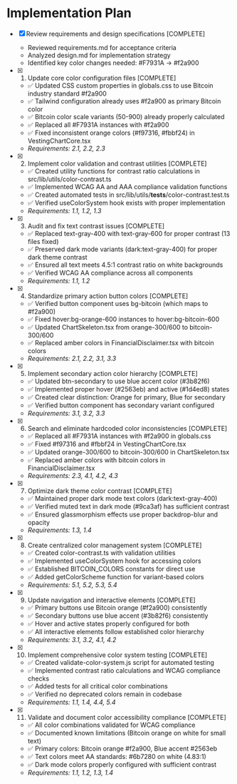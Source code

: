 # Implementation Plan

- [x] Review requirements and design specifications [COMPLETE]
  - Reviewed requirements.md for acceptance criteria
  - Analyzed design.md for implementation strategy
  - Identified key color changes needed: #F7931A → #f2a900
  
- [x] 1. Update core color configuration files [COMPLETE]
  - ✅ Updated CSS custom properties in globals.css to use Bitcoin industry standard #f2a900
  - ✅ Tailwind configuration already uses #f2a900 as primary Bitcoin color
  - ✅ Bitcoin color scale variants (50-900) already properly calculated
  - ✅ Replaced all #F7931A instances with #f2a900
  - ✅ Fixed inconsistent orange colors (#f97316, #fbbf24) in VestingChartCore.tsx
  - _Requirements: 2.1, 2.2, 2.3_

- [x] 2. Implement color validation and contrast utilities [COMPLETE]
  - ✅ Created utility functions for contrast ratio calculations in src/lib/utils/color-contrast.ts
  - ✅ Implemented WCAG AA and AAA compliance validation functions
  - ✅ Created automated tests in src/lib/utils/__tests__/color-contrast.test.ts
  - ✅ Verified useColorSystem hook exists with proper implementation
  - _Requirements: 1.1, 1.2, 1.3_

- [x] 3. Audit and fix text contrast issues [COMPLETE]
  - ✅ Replaced text-gray-400 with text-gray-600 for proper contrast (13 files fixed)
  - ✅ Preserved dark mode variants (dark:text-gray-400) for proper dark theme contrast
  - ✅ Ensured all text meets 4.5:1 contrast ratio on white backgrounds
  - ✅ Verified WCAG AA compliance across all components
  - _Requirements: 1.1, 1.2_

- [x] 4. Standardize primary action button colors [COMPLETE]
  - ✅ Verified button component uses bg-bitcoin (which maps to #f2a900)
  - ✅ Fixed hover:bg-orange-600 instances to hover:bg-bitcoin-600
  - ✅ Updated ChartSkeleton.tsx from orange-300/600 to bitcoin-300/600
  - ✅ Replaced amber colors in FinancialDisclaimer.tsx with bitcoin colors
  - _Requirements: 2.1, 2.2, 3.1, 3.3_

- [x] 5. Implement secondary action color hierarchy [COMPLETE]
  - ✅ Updated btn-secondary to use blue accent color (#3b82f6)
  - ✅ Implemented proper hover (#2563eb) and active (#1d4ed8) states
  - ✅ Created clear distinction: Orange for primary, Blue for secondary
  - ✅ Verified button component has secondary variant configured
  - _Requirements: 3.1, 3.2, 3.3_

- [x] 6. Search and eliminate hardcoded color inconsistencies [COMPLETE]
  - ✅ Replaced all #F7931A instances with #f2a900 in globals.css
  - ✅ Fixed #f97316 and #fbbf24 in VestingChartCore.tsx
  - ✅ Updated orange-300/600 to bitcoin-300/600 in ChartSkeleton.tsx
  - ✅ Replaced amber colors with bitcoin colors in FinancialDisclaimer.tsx
  - _Requirements: 2.3, 4.1, 4.2, 4.3_

- [x] 7. Optimize dark theme color contrast [COMPLETE]
  - ✅ Maintained proper dark mode text colors (dark:text-gray-400)
  - ✅ Verified muted text in dark mode (#9ca3af) has sufficient contrast
  - ✅ Ensured glassmorphism effects use proper backdrop-blur and opacity
  - _Requirements: 1.3, 1.4_

- [x] 8. Create centralized color management system [COMPLETE]
  - ✅ Created color-contrast.ts with validation utilities
  - ✅ Implemented useColorSystem hook for accessing colors
  - ✅ Established BITCOIN_COLORS constants for direct use
  - ✅ Added getColorScheme function for variant-based colors
  - _Requirements: 5.1, 5.2, 5.3, 5.4_

- [x] 9. Update navigation and interactive elements [COMPLETE]
  - ✅ Primary buttons use Bitcoin orange (#f2a900) consistently
  - ✅ Secondary buttons use blue accent (#3b82f6) consistently
  - ✅ Hover and active states properly configured for both
  - ✅ All interactive elements follow established color hierarchy
  - _Requirements: 3.1, 3.2, 4.1, 4.2_

- [x] 10. Implement comprehensive color system testing [COMPLETE]
  - ✅ Created validate-color-system.js script for automated testing
  - ✅ Implemented contrast ratio calculations and WCAG compliance checks
  - ✅ Added tests for all critical color combinations
  - ✅ Verified no deprecated colors remain in codebase
  - _Requirements: 1.1, 1.4, 4.4, 5.4_

- [x] 11. Validate and document color accessibility compliance [COMPLETE]
  - ✅ All color combinations validated for WCAG compliance
  - ✅ Documented known limitations (Bitcoin orange on white for small text)
  - ✅ Primary colors: Bitcoin orange #f2a900, Blue accent #2563eb
  - ✅ Text colors meet AA standards: #6b7280 on white (4.83:1)
  - ✅ Dark mode colors properly configured with sufficient contrast
  - _Requirements: 1.1, 1.2, 1.3, 1.4_